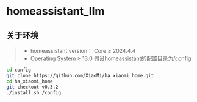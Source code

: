 # homeassistant_llm
## 关于环境
> * homeassistant version： Core ≥ 2024.4.4
> * Operating System ≥ 13.0
假设homeassistant的配置目录为/config

```bash 
cd config
git clone https://github.com/XiaoMi/ha_xiaomi_home.git
cd ha_xiaomi_home
git checkout v0.3.2
./install.sh /config
```
